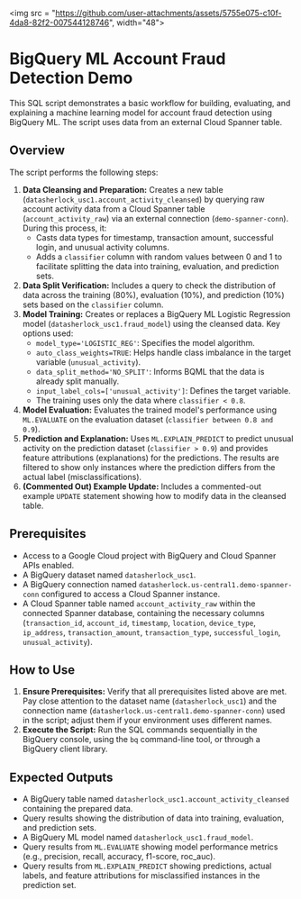 
<img src = "https://github.com/user-attachments/assets/5755e075-c10f-4da8-82f2-007544128746", width="48">

# BigQuery ML Account Fraud Detection Demo

This SQL script demonstrates a basic workflow for building, evaluating, and explaining a machine learning model for account fraud detection using BigQuery ML. The script uses data from an external Cloud Spanner table.

## Overview

The script performs the following steps:

1.  **Data Cleansing and Preparation:** Creates a new table (`datasherlock_usc1.account_activity_cleansed`) by querying raw account activity data from a Cloud Spanner table (`account_activity_raw`) via an external connection (`demo-spanner-conn`). During this process, it:
    *   Casts data types for timestamp, transaction amount, successful login, and unusual activity columns.
    *   Adds a `classifier` column with random values between 0 and 1 to facilitate splitting the data into training, evaluation, and prediction sets.
2.  **Data Split Verification:** Includes a query to check the distribution of data across the training (80%), evaluation (10%), and prediction (10%) sets based on the `classifier` column.
3.  **Model Training:** Creates or replaces a BigQuery ML Logistic Regression model (`datasherlock_usc1.fraud_model`) using the cleansed data. Key options used:
    *   `model_type='LOGISTIC_REG'`: Specifies the model algorithm.
    *   `auto_class_weights=TRUE`: Helps handle class imbalance in the target variable (`unusual_activity`).
    *   `data_split_method='NO_SPLIT'`: Informs BQML that the data is already split manually.
    *   `input_label_cols=['unusual_activity']`: Defines the target variable.
    *   The training uses only the data where `classifier < 0.8`.
4.  **Model Evaluation:** Evaluates the trained model's performance using `ML.EVALUATE` on the evaluation dataset (`classifier between 0.8 and 0.9`).
5.  **Prediction and Explanation:** Uses `ML.EXPLAIN_PREDICT` to predict unusual activity on the prediction dataset (`classifier > 0.9`) and provides feature attributions (explanations) for the predictions. The results are filtered to show only instances where the prediction differs from the actual label (misclassifications).
6.  **(Commented Out) Example Update:** Includes a commented-out example `UPDATE` statement showing how to modify data in the cleansed table.

## Prerequisites

*   Access to a Google Cloud project with BigQuery and Cloud Spanner APIs enabled.
*   A BigQuery dataset named `datasherlock_usc1`.
*   A BigQuery connection named `datasherlock.us-central1.demo-spanner-conn` configured to access a Cloud Spanner instance.
*   A Cloud Spanner table named `account_activity_raw` within the connected Spanner database, containing the necessary columns (`transaction_id`, `account_id`, `timestamp`, `location`, `device_type`, `ip_address`, `transaction_amount`, `transaction_type`, `successful_login`, `unusual_activity`).

## How to Use

1.  **Ensure Prerequisites:** Verify that all prerequisites listed above are met. Pay close attention to the dataset name (`datasherlock_usc1`) and the connection name (`datasherlock.us-central1.demo-spanner-conn`) used in the script; adjust them if your environment uses different names.
2.  **Execute the Script:** Run the SQL commands sequentially in the BigQuery console, using the `bq` command-line tool, or through a BigQuery client library.

## Expected Outputs

*   A BigQuery table named `datasherlock_usc1.account_activity_cleansed` containing the prepared data.
*   Query results showing the distribution of data into training, evaluation, and prediction sets.
*   A BigQuery ML model named `datasherlock_usc1.fraud_model`.
*   Query results from `ML.EVALUATE` showing model performance metrics (e.g., precision, recall, accuracy, f1-score, roc_auc).
*   Query results from `ML.EXPLAIN_PREDICT` showing predictions, actual labels, and feature attributions for misclassified instances in the prediction set.

